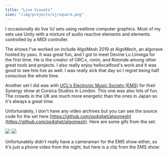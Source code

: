 ```yaml
---
title: "Live Visuals"
icon: "/img/projects/vj/square.png"
---
```


I occasionally do live VJ sets using realtime computer graphics. Most of my sets use Unity with a mixture of audio reactive elements and elements controlled by a MIDI controller.

The shows I've worked on include AlgoMesh 2019 at AlgoMech, an algorave hosted by yaxu. It was great fun, and I got to meet Devine Lu Linvega for the first time. He is the creator of ORC∧, ronin, and Rotonde among other great tools and projects.
I also really enjoy hellocatfood's work and it was good to see him live as well. I was really sick that day so I regret being half conscious the whole time.

Another set I did was with [UCL's Electronic Music Society (EMS)](https://www.facebook.com/uclemsoc/) for their Synergy show at Corsica Studios in London. This one was also lots of fun. The crowds in the UK are much more energetic than the ones in Japan so it's always a great time.

Unfortunately, I don't have any video archives but you can see the source code for the set here [https://github.com/sp4ghet/algomesh](https://github.com/sp4ghet/algomesh).
Here are some gifs from the set:

![](/img/projects/vj/logo_smol.gif)
![](/img/projects/vj/front.gif)

<div class="insta-container"><div class="insta-wrapper">
    <blockquote class="instagram-media" data-instgrm-permalink="https://www.instagram.com/p/Bxo7Ck-j2Gk/" data-instgrm-version="12">
</div>
</div>

Unfortunately didn't really have a cameraman for the EMS show either, so it's just a phone video from the night, but here is a clip from the EMS show:

<div class="insta-container"><div class="insta-wrapper">
    <blockquote class="instagram-media" data-instgrm-permalink="https://www.instagram.com/p/B7kaj7HjQx8/" data-instgrm-version="12">
</div>
</div>
